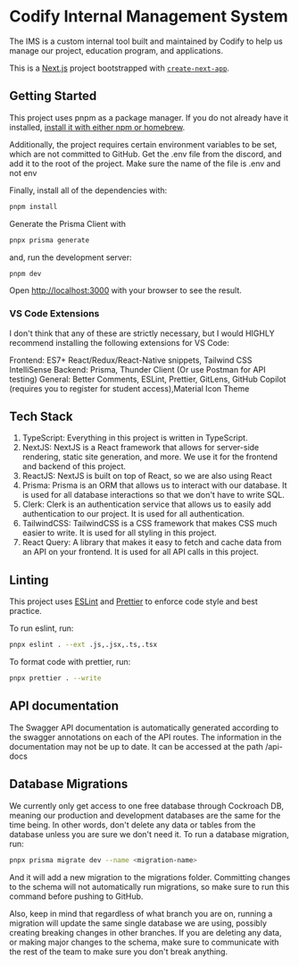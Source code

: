 # Codify Internal Management System

The IMS is a custom internal tool built and maintained by Codify to help us manage our project, education program, and applications.

This is a [Next.js](https://nextjs.org/) project bootstrapped with [`create-next-app`](https://github.com/vercel/next.js/tree/canary/packages/create-next-app).

## Getting Started

This project uses pnpm as a package manager. If you do not already have it installed, [install it with either npm or homebrew](https://pnpm.io/installation).

Additionally, the project requires certain environment variables to be set, which are not committed to GitHub. Get the .env file from the discord, and add it to the root of the project. Make sure the name of the file is .env and not env

Finally, install all of the dependencies with:

```bash
pnpm install
```

Generate the Prisma Client with

```bash
pnpx prisma generate
```

and, run the development server:

```bash
pnpm dev
```

Open [http://localhost:3000](http://localhost:3000) with your browser to see the result.

### VS Code Extensions

I don't think that any of these are strictly necessary, but I would HIGHLY recommend installing the following extensions for VS Code:

Frontend: ES7+ React/Redux/React-Native snippets, Tailwind CSS IntelliSense
Backend: Prisma, Thunder Client (Or use Postman for API testing)
General: Better Comments, ESLint, Prettier, GitLens, GitHub Copilot (requires you to register for student access),Material Icon Theme

## Tech Stack

1. TypeScript: Everything in this project is written in TypeScript.
2. NextJS: NextJS is a React framework that allows for server-side rendering, static site generation, and more. We use it for the frontend and backend of this project.
3. ReactJS: NextJS is built on top of React, so we are also using React
4. Prisma: Prisma is an ORM that allows us to interact with our database. It is used for all database interactions so that we don't have to write SQL.
5. Clerk: Clerk is an authentication service that allows us to easily add authentication to our project. It is used for all authentication.
6. TailwindCSS: TailwindCSS is a CSS framework that makes CSS much easier to write. It is used for all styling in this project.
7. React Query: A library that makes it easy to fetch and cache data from an API on your frontend. It is used for all API calls in this project.

## Linting

This project uses [ESLint](https://eslint.org/) and [Prettier](https://prettier.io/) to enforce code style and best practice.

To run eslint, run:

```bash
pnpx eslint . --ext .js,.jsx,.ts,.tsx
```

To format code with prettier, run:

```bash
pnpx prettier . --write
```

## API documentation

The Swagger API documentation is automatically generated according to the swagger annotations on each of the API routes. The information in the documentation may not be up to date. It can be accessed at the path /api-docs

## Database Migrations

We currently only get access to one free database through Cockroach DB, meaning our production and development databases are the same for the time being. In other words, don't delete any data or tables from the database unless you are sure we don't need it. To run a database migration, run:

```bash
pnpx prisma migrate dev --name <migration-name>
```

And it will add a new migration to the migrations folder. Committing changes to the schema will not automatically run migrations, so make sure to run this command before pushing to GitHub.

Also, keep in mind that regardless of what branch you are on, running a migration will update the same single database we are using, possibly creating breaking changes in other branches. If you are deleting any data, or making major changes to the schema, make sure to communicate with the rest of the team to make sure you don't break anything.
